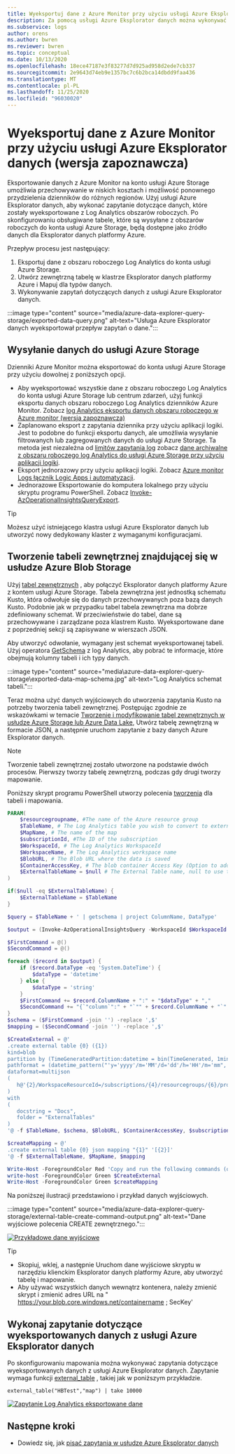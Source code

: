 ```yaml
---
title: Wyeksportuj dane z Azure Monitor przy użyciu usługi Azure Eksplorator danych (wersja zapoznawcza)
description: Za pomocą usługi Azure Eksplorator danych można wykonywać zapytania dotyczące danych, które zostały wyeksportowane z obszaru roboczego Log Analytics do konta usługi Azure Storage.
ms.subservice: logs
author: orens
ms.author: bwren
ms.reviewer: bwren
ms.topic: conceptual
ms.date: 10/13/2020
ms.openlocfilehash: 18ece47187e3f83277d7d925ad958d2ede7cb337
ms.sourcegitcommit: 2e9643d74eb9e1357bc7c6b2bca14dbdd9faa436
ms.translationtype: MT
ms.contentlocale: pl-PL
ms.lasthandoff: 11/25/2020
ms.locfileid: "96030020"
---
```

# <a name="query-exported-data-from-azure-monitor-using-azure-data-explorer-preview"></a>Wyeksportuj dane z Azure Monitor przy użyciu usługi Azure Eksplorator danych (wersja zapoznawcza)
Eksportowanie danych z Azure Monitor na konto usługi Azure Storage umożliwia przechowywanie w niskich kosztach i możliwość ponownego przydzielenia dzienników do różnych regionów. Użyj usługi Azure Eksplorator danych, aby wykonać zapytanie dotyczące danych, które zostały wyeksportowane z Log Analytics obszarów roboczych. Po skonfigurowaniu obsługiwane tabele, które są wysyłane z obszarów roboczych do konta usługi Azure Storage, będą dostępne jako źródło danych dla Eksplorator danych platformy Azure.

Przepływ procesu jest następujący: 

1.  Eksportuj dane z obszaru roboczego Log Analytics do konta usługi Azure Storage.
2.  Utwórz zewnętrzną tabelę w klastrze Eksplorator danych platformy Azure i Mapuj dla typów danych.
3.  Wykonywanie zapytań dotyczących danych z usługi Azure Eksplorator danych.

:::image type="content" source="media/azure-data-explorer-query-storage/exported-data-query.png" alt-text="Usługa Azure Eksplorator danych wyeksportował przepływ zapytań o dane.":::



## <a name="send-data-to-azure-storage"></a>Wysyłanie danych do usługi Azure Storage
Dzienniki Azure Monitor można eksportować do konta usługi Azure Storage przy użyciu dowolnej z poniższych opcji.

- Aby wyeksportować wszystkie dane z obszaru roboczego Log Analytics do konta usługi Azure Storage lub centrum zdarzeń, użyj funkcji eksportu danych obszaru roboczego Log Analytics dzienników Azure Monitor. Zobacz [log Analytics eksportu danych obszaru roboczego w Azure monitor (wersja zapoznawcza)](logs-data-export.md)
- Zaplanowano eksport z zapytania dziennika przy użyciu aplikacji logiki. Jest to podobne do funkcji eksportu danych, ale umożliwia wysyłanie filtrowanych lub zagregowanych danych do usługi Azure Storage. Ta metoda jest niezależna od [limitów zapytania log](../service-limits.md#log-analytics-workspaces)  zobacz [dane archiwalne z obszaru roboczego log Analytics do usługi Azure Storage przy użyciu aplikacji logiki](logs-export-logic-app.md).
- Eksport jednorazowy przy użyciu aplikacji logiki. Zobacz [Azure monitor Logs łącznik Logic Apps i automatyzacji](logicapp-flow-connector.md).
- Jednorazowe Eksportowanie do komputera lokalnego przy użyciu skryptu programu PowerShell. Zobacz [Invoke-AzOperationalInsightsQueryExport](https://www.powershellgallery.com/packages/Invoke-AzOperationalInsightsQueryExport).

> [!TIP]
> Możesz użyć istniejącego klastra usługi Azure Eksplorator danych lub utworzyć nowy dedykowany klaster z wymaganymi konfiguracjami.

## <a name="create-an-external-table-located-in-azure-blob-storage"></a>Tworzenie tabeli zewnętrznej znajdującej się w usłudze Azure Blob Storage
Użyj [tabel zewnętrznych](/azure/data-explorer/kusto/query/schema-entities/externaltables) , aby połączyć Eksplorator danych platformy Azure z kontem usługi Azure Storage. Tabela zewnętrzna jest jednostką schematu Kusto, która odwołuje się do danych przechowywanych poza bazą danych Kusto. Podobnie jak w przypadku tabel tabela zewnętrzna ma dobrze zdefiniowany schemat. W przeciwieństwie do tabel, dane są przechowywane i zarządzane poza klastrem Kusto. Wyeksportowane dane z poprzedniej sekcji są zapisywane w wierszach JSON.

Aby utworzyć odwołanie, wymagany jest schemat wyeksportowanej tabeli. Użyj operatora [GetSchema](/azure/data-explorer/kusto/query/getschemaoperator) z log Analytics, aby pobrać te informacje, które obejmują kolumny tabeli i ich typy danych.

:::image type="content" source="media\azure-data-explorer-query-storage\exported-data-map-schema.jpg" alt-text="Log Analytics schemat tabeli.":::

Teraz można użyć danych wyjściowych do utworzenia zapytania Kusto na potrzeby tworzenia tabeli zewnętrznej.
Postępując zgodnie ze wskazówkami w temacie [Tworzenie i modyfikowanie tabel zewnętrznych w usłudze Azure Storage lub Azure Data Lake](/azure/data-explorer/kusto/management/external-tables-azurestorage-azuredatalake), Utwórz tabelę zewnętrzną w formacie JSON, a następnie uruchom zapytanie z bazy danych Azure Eksplorator danych.

>[!NOTE]
>Tworzenie tabeli zewnętrznej zostało utworzone na podstawie dwóch procesów. Pierwszy tworzy tabelę zewnętrzną, podczas gdy drugi tworzy mapowanie.

Poniższy skrypt programu PowerShell utworzy polecenia [tworzenia](/azure/data-explorer/kusto/management/external-tables-azurestorage-azuredatalake#create-external-table-mapping) dla tabeli i mapowania.

```powershell
PARAM(
    $resourcegroupname, #The name of the Azure resource group
    $TableName, # The Log Analytics table you wish to convert to external table
    $MapName, # The name of the map
    $subscriptionId, #The ID of the subscription
    $WorkspaceId, # The Log Analytics WorkspaceId
    $WorkspaceName, # The Log Analytics workspace name
    $BlobURL, # The Blob URL where the data is saved
    $ContainerAccessKey, # The blob container Access Key (Option to add a SAS url)
    $ExternalTableName = $null # The External Table name, null to use the same name
)

if($null -eq $ExternalTableName) {
    $ExternalTableName = $TableName
}

$query = $TableName + ' | getschema | project ColumnName, DataType'

$output = (Invoke-AzOperationalInsightsQuery -WorkspaceId $WorkspaceId -Query $query).Results

$FirstCommand = @()
$SecondCommand = @()

foreach ($record in $output) {
    if ($record.DataType -eq 'System.DateTime') {
        $dataType = 'datetime'
    } else {
        $dataType = 'string'
    }
    $FirstCommand += $record.ColumnName + ":" + "$dataType" + ","
    $SecondCommand += "{`"column`":" + "`"" + $record.ColumnName + "`"," + "`"datatype`":`"$dataType`",`"path`":`"$." + $record.ColumnName + "`"},"
}
$schema = ($FirstCommand -join '') -replace ',$'
$mapping = ($SecondCommand -join '') -replace ',$'

$CreateExternal = @'
.create external table {0} ({1})
kind=blob
partition by (TimeGeneratedPartition:datetime = bin(TimeGenerated, 1min))
pathformat = (datetime_pattern("'y='yyyy'/m='MM'/d='dd'/h='HH'/m='mm", TimeGeneratedPartition))
dataformat=multijson
(
   h@'{2}/WorkspaceResourceId=/subscriptions/{4}/resourcegroups/{6}/providers/microsoft.operationalinsights/workspaces/{5};{3}'
)
with
(
   docstring = "Docs",
   folder = "ExternalTables"
)
'@ -f $TableName, $schema, $BlobURL, $ContainerAccessKey, $subscriptionId, $WorkspaceName, $resourcegroupname,$WorkspaceId

$createMapping = @'
.create external table {0} json mapping "{1}" '[{2}]'
'@ -f $ExternalTableName, $MapName, $mapping

Write-Host -ForegroundColor Red 'Copy and run the following commands (one by one), on your Azure Data Explorer cluster query window to create the external table and mappings:'
write-host -ForegroundColor Green $CreateExternal
Write-Host -ForegroundColor Green $createMapping
```

Na poniższej ilustracji przedstawiono i przykład danych wyjściowych.

:::image type="content" source="media/azure-data-explorer-query-storage/external-table-create-command-output.png" alt-text="Dane wyjściowe polecenia CREATE zewnętrznego.":::

[![Przykładowe dane wyjściowe](media/azure-data-explorer-query-storage/external-table-create-command-output.png)](media/azure-data-explorer-query-storage/external-table-create-command-output.png#lightbox)

>[!TIP]
>* Skopiuj, wklej, a następnie Uruchom dane wyjściowe skryptu w narzędziu klienckim Eksplorator danych platformy Azure, aby utworzyć tabelę i mapowanie.
>* Aby używać wszystkich danych wewnątrz kontenera, należy zmienić skrypt i zmienić adres URL na " https://your.blob.core.windows.net/containername ; SecKey'

## <a name="query-the-exported-data-from-azure-data-explorer"></a>Wykonaj zapytanie dotyczące wyeksportowanych danych z usługi Azure Eksplorator danych 

Po skonfigurowaniu mapowania można wykonywać zapytania dotyczące wyeksportowanych danych z usługi Azure Eksplorator danych. Zapytanie wymaga funkcji [external_table](/azure/data-explorer/kusto/query/externaltablefunction) , takiej jak w poniższym przykładzie.

```kusto
external_table("HBTest","map") | take 10000
```

[![Zapytanie Log Analytics eksportowane dane](media/azure-data-explorer-query-storage/external-table-query.png)](media/azure-data-explorer-query-storage/external-table-query.png#lightbox)

## <a name="next-steps"></a>Następne kroki

- Dowiedz się, jak [pisać zapytania w usłudze Azure Eksplorator danych](https://docs.microsoft.com/azure/data-explorer/write-queries)